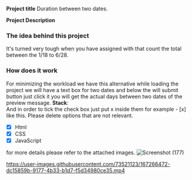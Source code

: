 **Project title**
Duration between two dates.

**Project Description**
### The idea behind this project
It's turned very tough when you have assigned with that count the total between the 1/18 to 6/28.

### How does it work

For minimizing the workload we have this alternative while loading the project we will have a text box for two dates and below the will submit button just click it you will get the actual days between two dates of the preview message. 
**Stack**:  
And in order to tick the check box just put x inside them for example - [x] like this. Please delete options that are not relevant.

- [x] Html
- [x] CSS
- [x] JavaScript

for more details please refer to the attached images.
![Screenshot (177)](https://user-images.githubusercontent.com/73521123/167266329-da17252a-12d1-458f-a3a8-296e95a0dac4.png)


https://user-images.githubusercontent.com/73521123/167266472-dc15859b-9177-4b33-b1d7-f5d34980ce35.mp4



